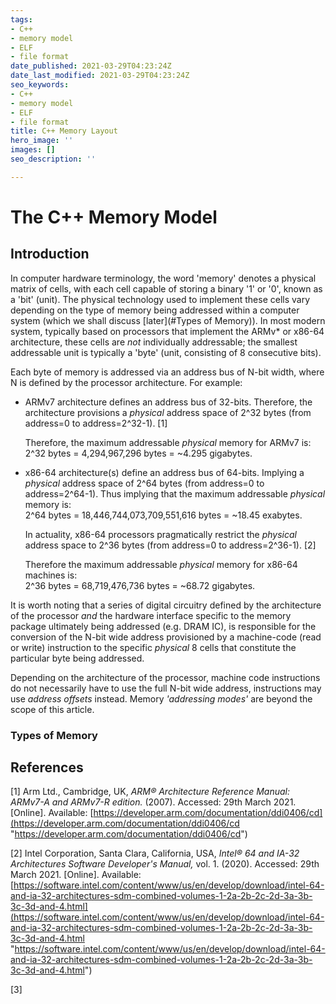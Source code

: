 ```yaml
---
tags:
- C++
- memory model
- ELF
- file format
date_published: 2021-03-29T04:23:24Z
date_last_modified: 2021-03-29T04:23:24Z
seo_keywords:
- C++
- memory model
- ELF
- file format
title: C++ Memory Layout
hero_image: ''
images: []
seo_description: ''

---
```

# The C++ Memory Model

## Introduction

In computer hardware terminology, the word 'memory' denotes a physical matrix of cells, with each cell capable of storing a binary '1' or '0', known as a 'bit' (unit). The physical technology used to implement these cells vary depending on the type of memory being addressed within a computer system (which we shall discuss [later](#Types of Memory)). In most modern system, typically based on processors that implement the ARMv* or x86-64 architecture, these cells are _not_ individually addressable; the smallest addressable unit is typically a 'byte' (unit, consisting of 8 consecutive bits).

Each byte of memory is addressed via an address bus of N-bit width, where N is defined by the processor architecture. For example:

* ARMv7 architecture defines an address bus of 32-bits. Therefore, the architecture provisions a _physical_ address space of 2^32 bytes (from address=0 to address=2^32-1). \[1\]

  Therefore, the maximum addressable _physical_ memory for ARMv7 is:  
  2^32 bytes = 4,294,967,296 bytes = \~4.295 gigabytes.
* x86-64 architecture(s) define an address bus of 64-bits. Implying a _physical_ address space of 2^64 bytes (from address=0 to address=2^64-1). Thus implying that the maximum addressable _physical_ memory is:  
  2^64 bytes = 18,446,744,073,709,551,616 bytes = \~18.45 exabytes.

  In actuality,  x86-64 processors pragmatically restrict the _physical_ address space to 2^36 bytes (from address=0 to address=2^36-1). \[2\]

  Therefore the maximum addressable _physical_ memory for x86-64 machines is:  
  2^36 bytes = 68,719,476,736 bytes = \~68.72 gigabytes.

It is worth noting that a series of digital circuitry defined by the architecture of the processor _and_ the hardware interface specific to the memory package ultimately being addressed (e.g. DRAM IC), is responsible for the conversion of the N-bit wide address provisioned by a machine-code (read or write) instruction to the specific _physical_ 8 cells that constitute the particular byte being addressed.

Depending on the architecture of the processor, machine code instructions do not necessarily have to use the full N-bit wide address, instructions may use _address offsets_ instead. Memory _'addressing modes'_ are beyond the scope of this article.

### Types of Memory

## References

\[1\] Arm Ltd., Cambridge, UK, _ARM® Architecture Reference Manual: ARMv7-A and ARMv7-R edition._ (2007). Accessed: 29th March 2021. \[Online\]. Available: [https://developer.arm.com/documentation/ddi0406/cd](https://developer.arm.com/documentation/ddi0406/cd "https://developer.arm.com/documentation/ddi0406/cd")

\[2\] Intel Corporation, Santa Clara, California, USA, _Intel® 64 and IA-32 Architectures Software Developer's Manual,_ vol. 1. (2020). Accessed: 29th March 2021. \[Online\]. Available: [https://software.intel.com/content/www/us/en/develop/download/intel-64-and-ia-32-architectures-sdm-combined-volumes-1-2a-2b-2c-2d-3a-3b-3c-3d-and-4.html](https://software.intel.com/content/www/us/en/develop/download/intel-64-and-ia-32-architectures-sdm-combined-volumes-1-2a-2b-2c-2d-3a-3b-3c-3d-and-4.html "https://software.intel.com/content/www/us/en/develop/download/intel-64-and-ia-32-architectures-sdm-combined-volumes-1-2a-2b-2c-2d-3a-3b-3c-3d-and-4.html")

\[3\]
